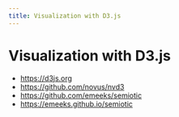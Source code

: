 ```yaml
---
title: Visualization with D3.js
---
```


# Visualization with D3.js

+ https://d3js.org
+ https://github.com/novus/nvd3
+ https://github.com/emeeks/semiotic
+ https://emeeks.github.io/semiotic
